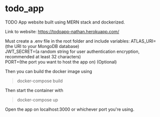 # todo_app
TODO App website built using MERN stack and dockerized. 

Link to website: https://todoapp-nathan.herokuapp.com/

Must create a .env file in the root folder and include variables:
ATLAS_URI=(the URI to your MongoDB database)\
JWT_SECRET=(a random string for user authentication encryption, recommended at least 32 characters)\
PORT=(the port you want to host the app on) (Optional)

Then you can build the docker image using 
> docker-compose build 

Then start the container with
> docker-compose up

Open the app on localhost:3000 or whichever port you're using.